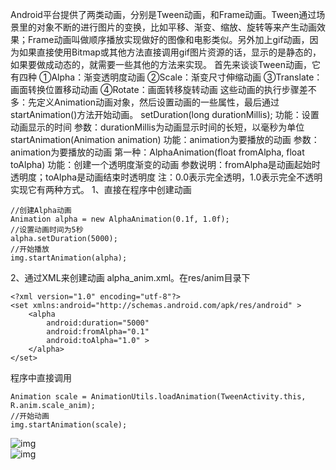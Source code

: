 Android平台提供了两类动画，分别是Tween动画，和Frame动画。Tween通过场景里的对象不断的进行图片的变换，比如平移、渐变、缩放、旋转等来产生动画效果；Frame动画叫做顺序播放实现做好的图像和电影类似。另外加上gif动画，因为如果直接使用Bitmap或其他方法直接调用gif图片资源的话，显示的是静态的，如果要做成动态的，就需要一些其他的方法来实现。
首先来谈谈Tween动画，它有四种
①Alpha：渐变透明度动画
②Scale：渐变尺寸伸缩动画
③Translate：画面转换位置移动动画
④Rotate：画面转移旋转动画
这些动画的执行步骤差不多：先定义Animation动画对象，然后设置动画的一些属性，最后通过startAnimation()方法开始动画。
setDuration(long durationMillis);
功能：设置动画显示的时间
参数：durationMillis为动画显示时间的长短，以毫秒为单位
startAnimation(Animation animation)
功能：animation为要播放的动画
参数：animation为要播放的动画
第一种：AlphaAnimation(float fromAlpha, float toAlpha)
功能：创建一个透明度渐变的动画
参数说明：fromAlpha是动画起始时透明度；toAlpha是动画结束时透明度
注：0.0表示完全透明，1.0表示完全不透明
实现它有两种方式。
1、直接在程序中创建动画
```  
//创建Alpha动画 
Animation alpha = new AlphaAnimation(0.1f, 1.0f); 
//设置动画时间为5秒 
alpha.setDuration(5000); 
//开始播放 
img.startAnimation(alpha);
```
2、通过XML来创建动画
alpha_anim.xml。在res/anim目录下
```  
<?xml version="1.0" encoding="utf-8"?>
<set xmlns:android="http://schemas.android.com/apk/res/android" >
    <alpha
        android:duration="5000"
        android:fromAlpha="0.1"
        android:toAlpha="1.0" >
    </alpha>
</set>
```
程序中直接调用
```  
Animation scale = AnimationUtils.loadAnimation(TweenActivity.this, R.anim.scale_anim); 
//开始动画 
img.startAnimation(scale); 
```
![img](P)  
![img](P)  